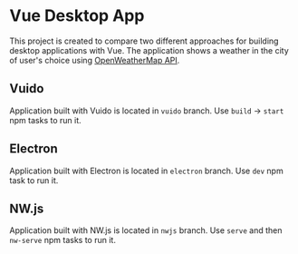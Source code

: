 # Vue Desktop App

This project is created to compare two different approaches for building desktop applications with Vue. The application shows a weather in the city of user's choice using [OpenWeatherMap API](https://openweathermap.org/api).

## Vuido

Application built with Vuido is located in `vuido` branch. Use `build` -> `start` npm tasks to run it.

## Electron

Application built with Electron is located in `electron` branch. Use `dev` npm task to run it.

## NW.js

Application built with NW.js is located in `nwjs` branch. Use `serve` and then `nw-serve` npm tasks to run it.
